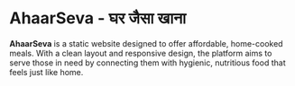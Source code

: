 # AhaarSeva - घर जैसा खाना

**AhaarSeva** is a static website designed to offer affordable, home-cooked meals. With a clean layout and responsive design, the platform aims to serve those in need by connecting them with hygienic, nutritious food that feels just like home.

